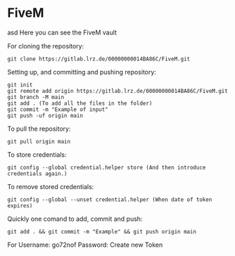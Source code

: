 # FiveM
asd
Here you can see the FiveM vault

For cloning the repository:
```
git clone https://gitlab.lrz.de/00000000014BA86C/FiveM.git
```

Setting up, and committing and pushing repository:
```
git init
git remote add origin https://gitlab.lrz.de/00000000014BA86C/FiveM.git
git branch -M main
git add . (To add all the files in the folder)
git commit -m "Example of input"
git push -uf origin main
```

To pull the repository:
```
git pull origin main
```

To store credentials:
```
git config --global credential.helper store (And then introduce credentials again.)
```
To remove stored credentials:
```
git config --global --unset credential.helper (When date of token expires)
```

Quickly one comand to add, commit and push:
```
git add . && git commit -m "Example" && git push origin main
```
For Username: go72nof
Password: Create new Token
